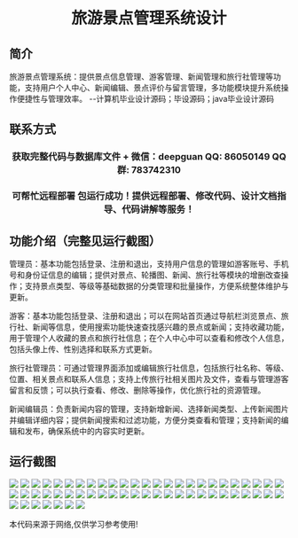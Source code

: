 <p><h1 align="center">旅游景点管理系统设计</h1></p>

## 简介
旅游景点管理系统：提供景点信息管理、游客管理、新闻管理和旅行社管理等功能，支持用户个人中心、新闻编辑、景点评价与留言管理，多功能模块提升系统操作便捷性与管理效率。    --计算机毕业设计源码；毕设源码；java毕业设计源码


## 联系方式
<p><h3 align="center">获取完整代码与数据库文件 + 微信：deepguan QQ: 86050149 QQ群: 783742310</h3></p>
<p><h3 align="center">可帮忙远程部署 包运行成功！提供远程部署、修改代码、设计文档指导、代码讲解等服务！</h3></p>

## 功能介绍（完整见运行截图）
管理员：基本功能包括登录、注册和退出，支持用户信息的管理如游客账号、手机号和身份证信息的编辑；提供对景点、轮播图、新闻、旅行社等模块的增删改查操作；支持景点类型、等级等基础数据的分类管理和批量操作，方便系统整体维护与更新。

游客：基本功能包括登录、注册和退出；可以在网站首页通过导航栏浏览景点、旅行社、新闻等信息，使用搜索功能快速查找感兴趣的景点或新闻；支持收藏功能，用于管理个人收藏的景点和旅行社信息；在个人中心中可以查看和修改个人信息，包括头像上传、性别选择和联系方式更新。

旅行社管理员：可通过管理界面添加或编辑旅行社信息，包括旅行社名称、等级、位置、相关景点和联系人信息；支持上传旅行社相关图片及文件，查看与管理游客留言和反馈；可以执行查看、修改、删除等操作，优化旅行社的资源管理。

新闻编辑员：负责新闻内容的管理，支持新增新闻、选择新闻类型、上传新闻图片并编辑详细内容；提供新闻搜索和过滤功能，方便分类查看和管理；支持新闻的编辑和发布，确保系统中的内容实时更新。


## 运行截图
![](https://bs-1329754181.cos.ap-shanghai.myqcloud.com/ssm/TouristAttractionManagementSystem/img/001.jpg)
![](https://bs-1329754181.cos.ap-shanghai.myqcloud.com/ssm/TouristAttractionManagementSystem/img/002.jpg)
![](https://bs-1329754181.cos.ap-shanghai.myqcloud.com/ssm/TouristAttractionManagementSystem/img/003.jpg)
![](https://bs-1329754181.cos.ap-shanghai.myqcloud.com/ssm/TouristAttractionManagementSystem/img/004.jpg)
![](https://bs-1329754181.cos.ap-shanghai.myqcloud.com/ssm/TouristAttractionManagementSystem/img/005.jpg)
![](https://bs-1329754181.cos.ap-shanghai.myqcloud.com/ssm/TouristAttractionManagementSystem/img/006.jpg)
![](https://bs-1329754181.cos.ap-shanghai.myqcloud.com/ssm/TouristAttractionManagementSystem/img/007.jpg)
![](https://bs-1329754181.cos.ap-shanghai.myqcloud.com/ssm/TouristAttractionManagementSystem/img/008.jpg)
![](https://bs-1329754181.cos.ap-shanghai.myqcloud.com/ssm/TouristAttractionManagementSystem/img/009.jpg)
![](https://bs-1329754181.cos.ap-shanghai.myqcloud.com/ssm/TouristAttractionManagementSystem/img/010.jpg)
![](https://bs-1329754181.cos.ap-shanghai.myqcloud.com/ssm/TouristAttractionManagementSystem/img/011.jpg)
![](https://bs-1329754181.cos.ap-shanghai.myqcloud.com/ssm/TouristAttractionManagementSystem/img/012.jpg)
![](https://bs-1329754181.cos.ap-shanghai.myqcloud.com/ssm/TouristAttractionManagementSystem/img/013.jpg)
![](https://bs-1329754181.cos.ap-shanghai.myqcloud.com/ssm/TouristAttractionManagementSystem/img/014.jpg)
![](https://bs-1329754181.cos.ap-shanghai.myqcloud.com/ssm/TouristAttractionManagementSystem/img/015.jpg)
![](https://bs-1329754181.cos.ap-shanghai.myqcloud.com/ssm/TouristAttractionManagementSystem/img/016.jpg)
![](https://bs-1329754181.cos.ap-shanghai.myqcloud.com/ssm/TouristAttractionManagementSystem/img/017.jpg)
![](https://bs-1329754181.cos.ap-shanghai.myqcloud.com/ssm/TouristAttractionManagementSystem/img/018.jpg)
![](https://bs-1329754181.cos.ap-shanghai.myqcloud.com/ssm/TouristAttractionManagementSystem/img/019.jpg)
![](https://bs-1329754181.cos.ap-shanghai.myqcloud.com/ssm/TouristAttractionManagementSystem/img/020.jpg)
![](https://bs-1329754181.cos.ap-shanghai.myqcloud.com/ssm/TouristAttractionManagementSystem/img/021.jpg)
![](https://bs-1329754181.cos.ap-shanghai.myqcloud.com/ssm/TouristAttractionManagementSystem/img/022.jpg)
![](https://bs-1329754181.cos.ap-shanghai.myqcloud.com/ssm/TouristAttractionManagementSystem/img/023.jpg)
![](https://bs-1329754181.cos.ap-shanghai.myqcloud.com/ssm/TouristAttractionManagementSystem/img/024.jpg)
![](https://bs-1329754181.cos.ap-shanghai.myqcloud.com/ssm/TouristAttractionManagementSystem/img/025.jpg)
![](https://bs-1329754181.cos.ap-shanghai.myqcloud.com/ssm/TouristAttractionManagementSystem/img/026.jpg)
![](https://bs-1329754181.cos.ap-shanghai.myqcloud.com/ssm/TouristAttractionManagementSystem/img/027.jpg)
![](https://bs-1329754181.cos.ap-shanghai.myqcloud.com/ssm/TouristAttractionManagementSystem/img/028.jpg)
![](https://bs-1329754181.cos.ap-shanghai.myqcloud.com/ssm/TouristAttractionManagementSystem/img/029.jpg)
![](https://bs-1329754181.cos.ap-shanghai.myqcloud.com/ssm/TouristAttractionManagementSystem/img/030.jpg)
![](https://bs-1329754181.cos.ap-shanghai.myqcloud.com/ssm/TouristAttractionManagementSystem/img/031.jpg)
![](https://bs-1329754181.cos.ap-shanghai.myqcloud.com/ssm/TouristAttractionManagementSystem/img/032.jpg)
![](https://bs-1329754181.cos.ap-shanghai.myqcloud.com/ssm/TouristAttractionManagementSystem/img/033.jpg)
![](https://bs-1329754181.cos.ap-shanghai.myqcloud.com/ssm/TouristAttractionManagementSystem/img/034.jpg)
![](https://bs-1329754181.cos.ap-shanghai.myqcloud.com/ssm/TouristAttractionManagementSystem/img/035.jpg)
![](https://bs-1329754181.cos.ap-shanghai.myqcloud.com/ssm/TouristAttractionManagementSystem/img/036.jpg)
![](https://bs-1329754181.cos.ap-shanghai.myqcloud.com/ssm/TouristAttractionManagementSystem/img/037.jpg)
![](https://bs-1329754181.cos.ap-shanghai.myqcloud.com/ssm/TouristAttractionManagementSystem/img/038.jpg)
![](https://bs-1329754181.cos.ap-shanghai.myqcloud.com/ssm/TouristAttractionManagementSystem/img/039.jpg)
![](https://bs-1329754181.cos.ap-shanghai.myqcloud.com/ssm/TouristAttractionManagementSystem/img/040.jpg)
![](https://bs-1329754181.cos.ap-shanghai.myqcloud.com/ssm/TouristAttractionManagementSystem/img/041.jpg)
![](https://bs-1329754181.cos.ap-shanghai.myqcloud.com/ssm/TouristAttractionManagementSystem/img/042.jpg)
![](https://bs-1329754181.cos.ap-shanghai.myqcloud.com/ssm/TouristAttractionManagementSystem/img/043.jpg)
![](https://bs-1329754181.cos.ap-shanghai.myqcloud.com/ssm/TouristAttractionManagementSystem/img/044.jpg)
![](https://bs-1329754181.cos.ap-shanghai.myqcloud.com/ssm/TouristAttractionManagementSystem/img/045.jpg)
![](https://bs-1329754181.cos.ap-shanghai.myqcloud.com/ssm/TouristAttractionManagementSystem/img/046.jpg)
![](https://bs-1329754181.cos.ap-shanghai.myqcloud.com/ssm/TouristAttractionManagementSystem/img/047.jpg)
![](https://bs-1329754181.cos.ap-shanghai.myqcloud.com/ssm/TouristAttractionManagementSystem/img/048.jpg)
![](https://bs-1329754181.cos.ap-shanghai.myqcloud.com/ssm/TouristAttractionManagementSystem/img/049.jpg)
![](https://bs-1329754181.cos.ap-shanghai.myqcloud.com/ssm/TouristAttractionManagementSystem/img/050.jpg)
![](https://bs-1329754181.cos.ap-shanghai.myqcloud.com/ssm/TouristAttractionManagementSystem/img/051.jpg)
![](https://bs-1329754181.cos.ap-shanghai.myqcloud.com/ssm/TouristAttractionManagementSystem/img/052.jpg)
![](https://bs-1329754181.cos.ap-shanghai.myqcloud.com/ssm/TouristAttractionManagementSystem/img/053.jpg)
![](https://bs-1329754181.cos.ap-shanghai.myqcloud.com/ssm/TouristAttractionManagementSystem/img/054.jpg)
![](https://bs-1329754181.cos.ap-shanghai.myqcloud.com/ssm/TouristAttractionManagementSystem/img/055.jpg)
![](https://bs-1329754181.cos.ap-shanghai.myqcloud.com/ssm/TouristAttractionManagementSystem/img/056.jpg)
![](https://bs-1329754181.cos.ap-shanghai.myqcloud.com/ssm/TouristAttractionManagementSystem/img/057.jpg)

<p>本代码来源于网络,仅供学习参考使用!</p>
